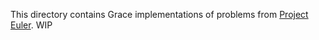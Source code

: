 This directory contains Grace implementations of problems from [Project Euler](https://projecteuler.net/). WIP
